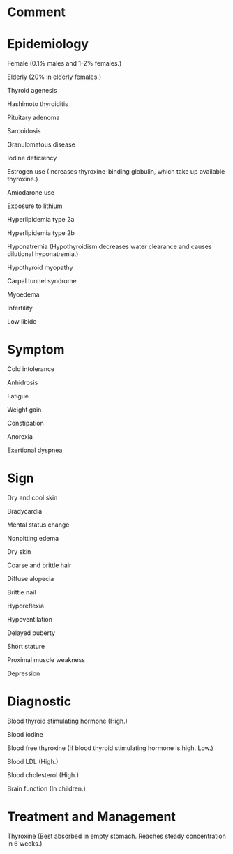# Comment

# Epidemiology

Female
(0.1% males and 1-2% females.)

Elderly
(20% in elderly females.)

Thyroid agenesis

Hashimoto thyroiditis

Pituitary adenoma

Sarcoidosis

Granulomatous disease

Iodine deficiency

Estrogen use
(Increases thyroxine-binding globulin, which take up available thyroxine.)

Amiodarone use

Exposure to lithium

Hyperlipidemia type 2a

Hyperlipidemia type 2b

Hyponatremia
(Hypothyroidism decreases water clearance and causes dilutional hyponatremia.)

Hypothyroid myopathy

Carpal tunnel syndrome

Myoedema

Infertility

Low libido

# Symptom

Cold intolerance

Anhidrosis

Fatigue

Weight gain

Constipation

Anorexia

Exertional dyspnea

# Sign

Dry and cool skin

Bradycardia

Mental status change

Nonpitting edema

Dry skin

Coarse and brittle hair

Diffuse alopecia

Brittle nail

Hyporeflexia

Hypoventilation

Delayed puberty

Short stature

Proximal muscle weakness

Depression

# Diagnostic

Blood thyroid stimulating hormone
(High.)

Blood iodine

Blood free thyroxine
(If blood thyroid stimulating hormone is high. Low.)

Blood LDL
(High.)

Blood cholesterol
(High.)

Brain function
(In children.)

# Treatment and Management

Thyroxine
(Best absorbed in empty stomach. Reaches steady concentration in 6 weeks.)
